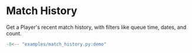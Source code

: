# Match History

Get a Player's recent match history, with filters like queue time, dates, and count.

```py
-8<-- "examples/match_history.py:demo"
```
